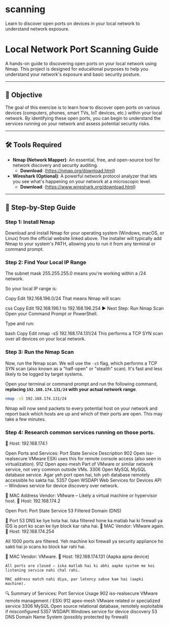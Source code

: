 # scanning
Learn to discover open ports on devices in your local network to understand network exposure.

# Local Network Port Scanning Guide

A hands-on guide to discovering open ports on your local network using Nmap. This project is designed for educational purposes to help you understand your network's exposure and basic security posture.

---


## 🎯 Objective

The goal of this exercise is to learn how to discover open ports on various devices (computers, phones, smart TVs, IoT devices, etc.) within your local network. By identifying these open ports, you can begin to understand the services running on your network and assess potential security risks.

---

## 🛠️ Tools Required

*   **Nmap (Network Mapper)**: An essential, free, and open-source tool for network discovery and security auditing.
    *   **Download**: (https://nmap.org/download.html)
*   **Wireshark (Optional)**: A powerful network protocol analyzer that lets you see what's happening on your network at a microscopic level.
    *   **Download**: (https://www.wireshark.org/download.html)

---

## 📝 Step-by-Step Guide

### Step 1: Install Nmap

Download and install Nmap for your operating system (Windows, macOS, or Linux) from the official website linked above. The installer will typically add Nmap to your system's PATH, allowing you to run it from any terminal or command prompt.

### Step 2: Find Your Local IP Range

The subnet mask 255.255.255.0 means you're working within a /24 network.

So your local IP range is:

Copy
Edit
192.168.196.0/24
That means Nmap will scan:

css
Copy
Edit
192.168.196.1 to 192.168.196.254
▶ Next Step: Run Nmap Scan
Open your Command Prompt or PowerShell.

Type and run:

bash
Copy
Edit
nmap -sS 192.168.174.131/24
This performs a TCP SYN scan over all devices on your local network.

### Step 3: Run the Nmap Scan

Now, run the Nmap scan. We will use the `-sS` flag, which performs a TCP SYN scan (also known as a "half-open" or "stealth" scan). It's fast and less likely to be logged by target systems.

Open your terminal or command prompt and run the following command, **replacing `192.168.174.131/24` with your actual network range**.

```sh
nmap -sS 192.168.174.131/24
```
Nmap will now send packets to every potential host on your network and report back which hosts are up and which of their ports are open. This may take a few minutes.

### Step 4: Research common services running on those ports.

🔹 Host: 192.168.174.1

Open Ports and Services:
Port	State	Service	Description
902	Open	iss-realsecure	VMware ESXi uses this for remote console access (also seen in virtualization).
912	Open	apex-mesh	Part of VMware or similar network service, not very common outside VMs.
3306	Open	MySQL	MySQL database service. Agar yeh port open hai, toh yeh database remotely accessible ho sakta hai.
5357	Open	WSDAPI	Web Services for Devices API – Windows service for device discovery over network.

📌 MAC Address Vendor: VMware – Likely a virtual machine or hypervisor host.
🔹 Host: 192.168.174.2

Open Port:
Port	State	Service
53	Filtered	Domain (DNS)

🔹 Port 53 DNS ke liye hota hai. Iska filtered hone ka matlab hai ki firewall ya IDS is port ko scan ke liye block kar raha hai.
📌 MAC Vendor: VMware again.
🔹 Host: 192.168.174.254

All 1000 ports are filtered.
Yeh machine koi firewall ya security appliance ho sakti hai jo scans ko block kar rahi hai.

📌 MAC Vendor: VMware.
🔹 Host: 192.168.174.131 (Aapka apna device)

    All ports are closed – iska matlab hai ki abhi aapke system me koi listening service nahi chal rahi.

    MAC address match nahi diya, par latency sabse kam hai (aapki machine).

🔍 Summary of Services:
Port	Service	Usage
902	iss-realsecure	VMware remote management / ESXi
912	apex-mesh	VMware related or specialized service
3306	MySQL	Open source relational database, remotely exploitable if misconfigured
5357	WSDAPI	Windows service for device discovery
53	DNS	Domain Name System (possibly protected by firewall)

